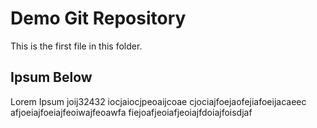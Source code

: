 # Demo Git Repository

This is the first file in this folder.

## Ipsum Below

Lorem Ipsum joij32432 iocjaiocjpeoaijcoae
cjociajfoejaofejiafoeijacaeec
afjoeiajfoeiajfeoiwajfeoawfa
fiejoafjeoiafjeoiajfdoiajfoisdjaf
